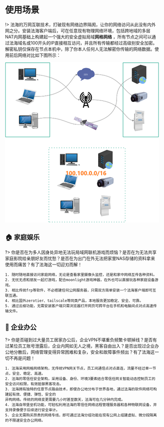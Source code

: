 # 使用场景
!> 法海的万网互联技术，打破现有网络边界隔阂，让你的网络访问从此没有内外网之分。安装法海客户端后，可在任意现有物理网络环境，包括跨地域的多层NAT内网基础上构建起一个强大的安全虚拟局域**网格网络** ，所有节点之间可以通过法海域名或100开头的IP直接相互访问，并且所有传输都经过高级别安全加密。解密私钥仅保存在节点本机中，除了你本人任何人无法解密你传输的网络数据。使用前后网络对比如下图所示：


![](_media/fh-net.png ':class=pic')




##  :house: 家庭娱乐 <!-- {docsify-ignore} -->
?> 你是否在为多人因身处异地无法玩局域网联机游戏而烦恼？是否在为无法共享家庭影院给亲朋好友而忧愁？是否在为出门在外无法把家里NAS存储的资料拿来使用而痛苦？有了法海这一切迎刃而解！

```
1. 随时随地直接访问家庭网络，无论是查看家里摄像头监控，还是和家中网络互传各种资料。
2. 无忧无虑和朋友一起打游戏，配合moonlight游戏神器，在外也可以直接玩各种家庭设备游戏。
3. 相比传统frp等软件，不必搭建任何公网服务器，只需双方简单安装一个法海客户端即可互联互通。
4. 相比国外zerotier、tailscale等同类产品，本地服务更加稳定、安全、可靠。
5. 通过云梭功能，无需安装客户端只需浏览器打开网页可跨平台在手机和电脑间点对点高速传输文件。
```




## :office: 企业办公 <!-- {docsify-ignore} -->
?> 你是否碰到过大量员工居家办公后，企业VPN不堪重负频繁卡顿掉线？是否有过某位员工账号泄露后，企业内网如无人之境，黑客自由出入？是否出现过企业办公地分散后，网络管理变得异常困难和复杂，安全和故障事件频出？有了法海这一切不再是问题！

```
1. 法海采用网格网络架构，无传统VPN网关节点，员工间通信点对点直连，流量不经过单一节点，安全、稳定、高速。
2. 法海的零信任安全架构，采用设备、身份、环境3要素结合零信任网关智能动态控制员工的安全访问权限，有效抵御黑客攻击。
3. 法海拥有独特的任意节点路由技术，即使办公地分布于世界各地，通过法海的软件网络可构建起有效、便捷、弹性、安全的
异构网络。传统的网络变更需要几小时甚至数天，法海可在几分钟内完成。
4. 法海自带堡垒机功能，可轻松利用法海的零信任网络远程管理服务器和各种物联网设备，并支持录像便于后续进行安全审计。
5. 企业无需购买昂贵的网络专线，即可通过法海分组功能在现有公网上组建虚拟、微分段隔离的不限速安全办公网络。
```



